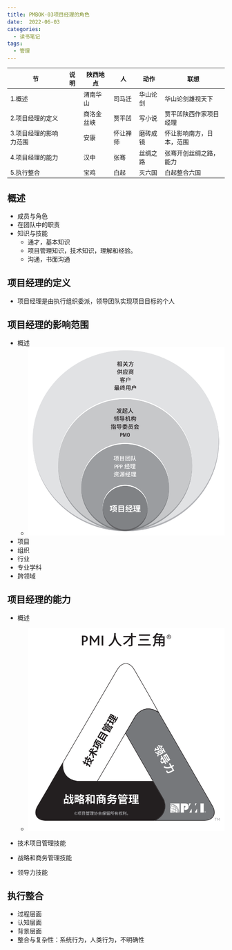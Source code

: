 ```yaml
---
title: PMBOK-03项目经理的角色
date:  2022-06-03
categories:
  - 读书笔记
tags:
  - 管理
---
```


| 节                     | 说明 | 陕西地点   | 人       | 动作     | 联想                     |
| ---------------------- | ---- | ---------- | -------- | -------- | ------------------------ |
| 1.概述                 |      | 渭南华山   | 司马迁   | 华山论剑 | 华山论剑雄视天下         |
| 2.项目经理的定义       |      | 商洛金丝峡 | 贾平凹   | 写小说   | 贾平凹陕西作家项目经理   |
| 3.项目经理的影响力范围 |      | 安康       | 怀让禅师 | 磨砖成镜 | 怀让影响南方，日本，范围 |
| 4.项目经理的能力       |      | 汉中       | 张骞     | 丝绸之路 | 张骞开创丝绸之路，能力   |
| 5.执行整合             |      | 宝鸡       | 白起     | 灭六国   | 白起整合六国             |



## 概述

- 成员与角色
- 在团队中的职责
- 知识与技能
  - 通才，基本知识
  - 项目管理知识，技术知识，理解和经验。
  - 沟通，书面沟通

## 项目经理的定义

- 项目经理是由执行组织委派，领导团队实现项目目标的个人

## 项目经理的影响范围

- 概述
  - ![1654268316497](../../.vuepress/public/img/in-post/1654268316497.png)
- 项目
- 组织
- 行业
- 专业学科
- 跨领域

## 项目经理的能力

- 概述
  - ![1654268366905](../../.vuepress/public/img/in-post/1654268366905.png)

- 技术项目管理技能
- 战略和商务管理技能
- 领导力技能

## 执行整合

- 过程层面
- 认知层面
- 背景层面
- 整合与复杂性：系统行为，人类行为，不明确性